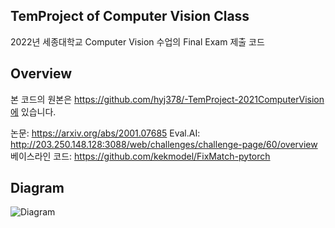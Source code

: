 ## TemProject of Computer Vision Class
2022년 세종대학교 Computer Vision 수업의 Final Exam 제출 코드

## Overview
본 코드의 원본은 https://github.com/hyj378/-TemProject-2021ComputerVision에 있습니다.

논문: https://arxiv.org/abs/2001.07685
Eval.AI: http://203.250.148.128:3088/web/challenges/challenge-page/60/overview
베이스라인 코드: https://github.com/kekmodel/FixMatch-pytorch

## Diagram
![Diagram](https://user-images.githubusercontent.com/67044391/175826409-b47bdafc-afa6-43eb-a10e-e30961fb2fba.png)